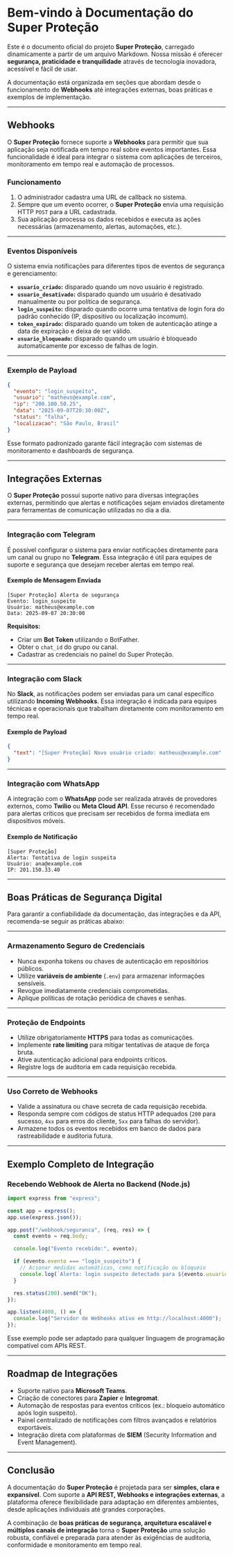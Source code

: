 # Bem-vindo à Documentação do Super Proteção

Este é o documento oficial do projeto **Super Proteção**, carregado dinamicamente a partir de um arquivo Markdown.
Nossa missão é oferecer **segurança, praticidade e tranquilidade** através de tecnologia inovadora, acessível e fácil de usar.

A documentação está organizada em seções que abordam desde o funcionamento de **Webhooks** até integrações externas, boas práticas e exemplos de implementação.

---

## Webhooks

O **Super Proteção** fornece suporte a **Webhooks** para permitir que sua aplicação seja notificada em tempo real sobre eventos importantes.
Essa funcionalidade é ideal para integrar o sistema com aplicações de terceiros, monitoramento em tempo real e automação de processos.

### Funcionamento

1. O administrador cadastra uma URL de callback no sistema.
2. Sempre que um evento ocorrer, o **Super Proteção** envia uma requisição HTTP `POST` para a URL cadastrada.
3. Sua aplicação processa os dados recebidos e executa as ações necessárias (armazenamento, alertas, automações, etc.).

---

### Eventos Disponíveis

O sistema envia notificações para diferentes tipos de eventos de segurança e gerenciamento:

* **`usuario_criado`:** disparado quando um novo usuário é registrado.
* **`usuario_desativado`:** disparado quando um usuário é desativado manualmente ou por política de segurança.
* **`login_suspeito`:** disparado quando ocorre uma tentativa de login fora do padrão conhecido (IP, dispositivo ou localização incomum).
* **`token_expirado`:** disparado quando um token de autenticação atinge a data de expiração e deixa de ser válido.
* **`usuario_bloqueado`:** disparado quando um usuário é bloqueado automaticamente por excesso de falhas de login.

---

### Exemplo de Payload

```json
{
  "evento": "login_suspeito",
  "usuario": "matheus@example.com",
  "ip": "200.100.50.25",
  "data": "2025-09-07T20:30:00Z",
  "status": "falha",
  "localizacao": "São Paulo, Brasil"
}
```

Esse formato padronizado garante fácil integração com sistemas de monitoramento e dashboards de segurança.

---

## Integrações Externas

O **Super Proteção** possui suporte nativo para diversas integrações externas, permitindo que alertas e notificações sejam enviados diretamente para ferramentas de comunicação utilizadas no dia a dia.

---

### Integração com Telegram

É possível configurar o sistema para enviar notificações diretamente para um canal ou grupo no **Telegram**.
Essa integração é útil para equipes de suporte e segurança que desejam receber alertas em tempo real.

#### Exemplo de Mensagem Enviada

```
[Super Proteção] Alerta de segurança
Evento: login_suspeito
Usuário: matheus@example.com
Data: 2025-09-07 20:30:00
```

**Requisitos:**

* Criar um **Bot Token** utilizando o BotFather.
* Obter o `chat_id` do grupo ou canal.
* Cadastrar as credenciais no painel do Super Proteção.

---

### Integração com Slack

No **Slack**, as notificações podem ser enviadas para um canal específico utilizando **Incoming Webhooks**.
Essa integração é indicada para equipes técnicas e operacionais que trabalham diretamente com monitoramento em tempo real.

#### Exemplo de Payload

```json
{
  "text": "[Super Proteção] Novo usuário criado: matheus@example.com"
}
```

---

### Integração com WhatsApp

A integração com o **WhatsApp** pode ser realizada através de provedores externos, como **Twilio** ou **Meta Cloud API**.
Esse recurso é recomendado para alertas críticos que precisam ser recebidos de forma imediata em dispositivos móveis.

#### Exemplo de Notificação

```
[Super Proteção]
Alerta: Tentativa de login suspeita
Usuário: ana@example.com
IP: 201.150.33.40
```

---

## Boas Práticas de Segurança Digital

Para garantir a confiabilidade da documentação, das integrações e da API, recomenda-se seguir as práticas abaixo:

---

### Armazenamento Seguro de Credenciais

* Nunca exponha tokens ou chaves de autenticação em repositórios públicos.
* Utilize **variáveis de ambiente** (`.env`) para armazenar informações sensíveis.
* Revogue imediatamente credenciais comprometidas.
* Aplique políticas de rotação periódica de chaves e senhas.

---

### Proteção de Endpoints

* Utilize obrigatoriamente **HTTPS** para todas as comunicações.
* Implemente **rate limiting** para mitigar tentativas de ataque de força bruta.
* Ative autenticação adicional para endpoints críticos.
* Registre logs de auditoria em cada requisição recebida.

---

### Uso Correto de Webhooks

* Valide a assinatura ou chave secreta de cada requisição recebida.
* Responda sempre com códigos de status HTTP adequados (`200` para sucesso, `4xx` para erros do cliente, `5xx` para falhas do servidor).
* Armazene todos os eventos recebidos em banco de dados para rastreabilidade e auditoria futura.

---

## Exemplo Completo de Integração

### Recebendo Webhook de Alerta no Backend (Node.js)

```javascript
import express from "express";

const app = express();
app.use(express.json());

app.post("/webhook/seguranca", (req, res) => {
  const evento = req.body;

  console.log("Evento recebido:", evento);

  if (evento.evento === "login_suspeito") {
    // Acionar medidas automáticas, como notificação ou bloqueio
    console.log(`Alerta: login suspeito detectado para ${evento.usuario}`);
  }

  res.status(200).send("OK");
});

app.listen(4000, () => {
  console.log("Servidor de Webhooks ativo em http://localhost:4000");
});
```

Esse exemplo pode ser adaptado para qualquer linguagem de programação compatível com APIs REST.

---

## Roadmap de Integrações

* Suporte nativo para **Microsoft Teams**.
* Criação de conectores para **Zapier** e **Integromat**.
* Automação de respostas para eventos críticos (ex.: bloqueio automático após login suspeito).
* Painel centralizado de notificações com filtros avançados e relatórios exportáveis.
* Integração direta com plataformas de **SIEM** (Security Information and Event Management).

---

## Conclusão

A documentação do **Super Proteção** é projetada para ser **simples, clara e expansível**.
Com suporte a **API REST, Webhooks e integrações externas**, a plataforma oferece flexibilidade para adaptação em diferentes ambientes, desde aplicações individuais até grandes corporações.

A combinação de **boas práticas de segurança, arquitetura escalável e múltiplos canais de integração** torna o **Super Proteção** uma solução robusta, confiável e preparada para atender às exigências de auditoria, conformidade e monitoramento em tempo real.
